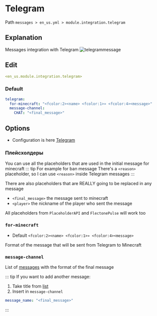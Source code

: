 # Telegram
Path `messages > en_us.yml > module.integration.telegram`

## Explanation
Messages integration with Telegram
![telegrammessage](/telegrammessage.png)

## Edit
```yaml
<en_us.module.integration.telegram>
```

### Default
```yaml
telegram:
  for-minecraft: "<fcolor:2><name> <fcolor:1>» <fcolor:4><message>"
  message-channel:
    CHAT: "<final_message>"
```

## Options

- Configuration is here [Telegram](/en/config/module/integration/telegram/)

### Плейсхолдеры

You can use all the placeholders that are used in the initial message for minecraft
::: tip For example for ban message
There's a `<reason>` placeholder, so I can use `<reason>` inside Telegram messages
:::

There are also placeholders that are REALLY going to be replaced in any message
- `<final_message>` the message sent to minecraft
- `<player>` the nickname of the player who sent the message

All placeholders from `PlaceholderAPI` and `FlectonePulse` will work too

### `for-minecraft`
- Default `<fcolor:2><name> <fcolor:1>» <fcolor:4><message>`

Format of the message that will be sent from Telegram to Minecraft

### `message-channel`

List of [messages](#message-types) with the format of the final message

::: tip If you want to add another message:
1. Take title from [list](#message-types)
2. Insert in `message-channel`
```yaml
message_name: "<final_message>"
```
:::

<!--@include: @/en/parts/messagetag.md-->

